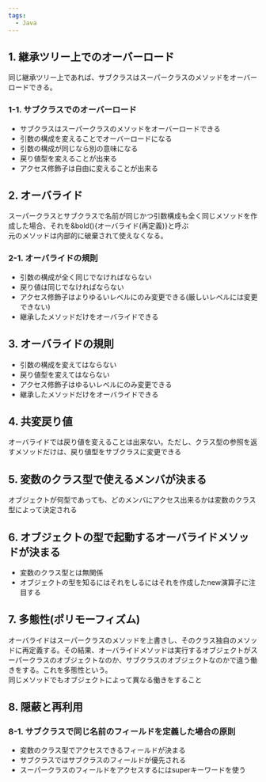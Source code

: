 ```yaml
---
tags:
  - Java
---
```


## 1. 継承ツリー上でのオーバーロード

同じ継承ツリー上であれば、サブクラスはスーパークラスのメソッドをオーバーロードできる。

### 1-1. サブクラスでのオーバーロード

- サブクラスはスーパークラスのメソッドをオーバーロードできる
- 引数の構成を変えることでオーバーロードになる
- 引数の構成が同じなら別の意味になる
- 戻り値型を変えることが出来る
- アクセス修飾子は自由に変えることが出来る

## 2. オーバライド

スーパークラスとサブクラスで名前が同じかつ引数構成も全く同じメソッドを作成した場合、それを&bold(){オーバライド(再定義)}と呼ぶ  
元のメソッドは内部的に破棄されて使えなくなる。

### 2-1. オーバライドの規則

- 引数の構成が全く同じでなければならない
- 戻り値は同じでなければならない
- アクセス修飾子はよりゆるいレベルにのみ変更できる(厳しいレベルには変更できない)
- 継承したメソッドだけをオーバライドできる

## 3. オーバライドの規則

- 引数の構成を変えてはならない
- 戻り値型を変えてはならない
- アクセス修飾子はゆるいレベルにのみ変更できる
- 継承したメソッドだけをオーバライドできる

## 4. 共変戻り値

オーバライドでは戻り値を変えることは出来ない。ただし、クラス型の参照を返すメソッドだけは、戻り値型をサブクラスに変更できる

## 5. 変数のクラス型で使えるメンバが決まる

オブジェクトが何型であっても、どのメンバにアクセス出来るかは変数のクラス型によって決定される

## 6. オブジェクトの型で起動するオーバライドメソッドが決まる

- 変数のクラス型とは無関係
- オブジェクトの型を知るにはそれをしるにはそれを作成したnew演算子に注目する

## 7. 多態性(ポリモーフィズム)

オーバライドはスーパークラスのメソッドを上書きし、そのクラス独自のメソッドに再定義する。その結果、オーバライドメソッドは実行するオブジェクトがスーパークラスのオブジェクトなのか、サブクラスのオブジェクトなのかで違う働きをする。これを多態性という。  
同じメソッドでもオブジェクトによって異なる働きをすること

## 8. 隠蔽と再利用

### 8-1. サブクラスで同じ名前のフィールドを定義した場合の原則

- 変数のクラス型でアクセスできるフィールドが決まる
- サブクラスではサブクラスのフィールドが優先される
- スーパークラスのフィールドをアクセスするにはsuperキーワードを使う
